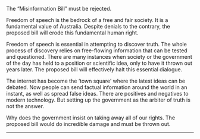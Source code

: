 The “Misinformation Bill” must be rejected.

Freedom of speech is the bedrock of a free and fair society. It is a fundamental value of Australia. Despite denials to the
contrary, the proposed bill will erode this fundamental human right.

Freedom of speech is essential in attempting to discover truth. The whole process of discovery relies on free-flowing information
that can be tested and questioned. There are many instances when society or the government of the day has held to a position or
scientific idea, only to have it thrown out years later. The proposed bill will effectively halt this essential dialogue.

The internet has become the ‘town square’ where the latest ideas can be debated. Now people can send factual information
around the world in an instant, as well as spread false ideas. There are positives and negatives to modern technology. But setting
up the government as the arbiter of truth is not the answer.

Why does the government insist on taking away all of our rights. The proposed bill would do incredible damage and must be
thrown out.


-----

